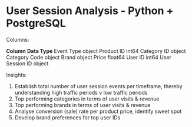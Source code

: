 # User Session Analysis - Python + PostgreSQL 

Columns:


**Column**                **Data Type**
Event Type                   object
Product ID                    int64 
Category ID                  object
Category Code                object
Brand                        object
Price                       float64
User ID                       int64
User Session ID              object



Insights: 
1) Establish total number of user session events per timeframe, thereby understanding high traffic periods v low traffic periods 
2) Top performing categories in terms of user visits & revenue 
3) Top performing brands in terms of user visits & revenue 
4) Analyse conversion (sale) rate per product price, identify sweet spot 
5) Develop brand preferences for top user IDs 

